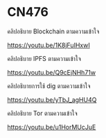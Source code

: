 # CN476

คลิปอธิบาย Blockchain ตามความเข้าใจ

<https://youtu.be/1K8jFuIHxwI>

คลิปอธิบาย IPFS ตามความเข้าใจ

<https://youtu.be/Q9cEjNHh71w>

คลิปอธิบายการใช้ dig ตามความเข้าใจ

<https://youtu.be/yTbJ_agHU4Q>

คลิปอธิบาย Tor ตามความเข้าใจ

<https://youtu.be/u1HorMUcJuE>
